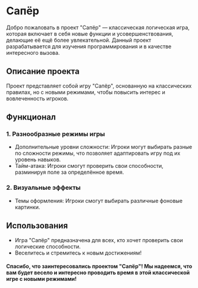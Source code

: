 # Сапёр

Добро пожаловать в проект "Сапёр" — классическая логическая игра, которая включает в себя новые функции и усовершенствования, делающие её ещё более увлекательной. Данный проект разрабатывается для изучения программирования и в качестве интересного вызова.

## Описание проекта

Проект представляет собой игру "Сапёр", основанную на классических правилах, но с новыми режимами, чтобы повысить интерес и вовлеченность игроков.

## Функционал

### 1. Разнообразные режимы игры
- Дополнительные уровни сложности: Игроки могут выбирать разные по сложности режимы, что позволяет адаптировать игру под их уровень навыков.
- Тайм-атака: Игроки смогут проверить свои способности, разминируя поле за определённое время.

### 2. Визуальные эффекты
- Темы оформления: Игроки смогут выбирать различные фоновые картинки.

## Использования
- Игра "Сапёр" предназначена для всех, кто хочет проверить свои логические способности.
- Веселитесь и стремитесь к новым достижениям!

#### Спасибо, что заинтересовались проектом "Сапёр"! Мы надеемся, что вам будет весело и интересно проводить время в этой классической игре с новыми режимами!